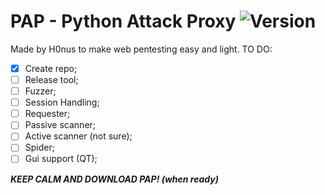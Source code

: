 # PAP - Python Attack Proxy ![Version](https://img.shields.io/badge/Version-0.1-brightgreen.svg?style=for-the-badge) <br>
Made by H0nus to make web pentesting easy and light.
TO DO:
- [x] Create repo;
- [ ] Release tool;
- [ ] Fuzzer;
- [ ] Session Handling;
- [ ] Requester;
- [ ] Passive scanner;
- [ ] Active scanner (not sure);
- [ ] Spider;
- [ ] Gui support (QT);

**_KEEP CALM AND DOWNLOAD PAP! (when ready)_**
